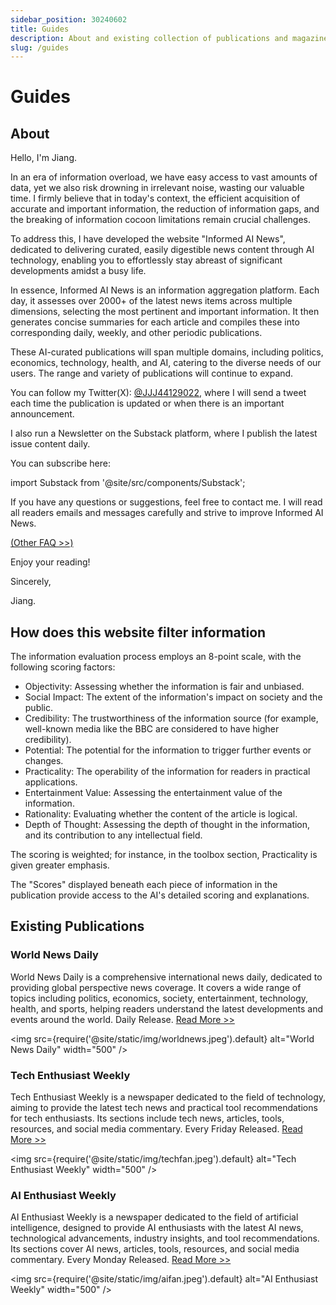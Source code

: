 ```yaml
---
sidebar_position: 30240602
title: Guides
description: About and existing collection of publications and magazines
slug: /guides
---
```

# Guides

## About

Hello, I'm Jiang.

In an era of information overload, we have easy access to vast amounts of data, yet we also risk drowning in irrelevant noise, wasting our valuable time. I firmly believe that in today's context, the efficient acquisition of accurate and important information, the reduction of information gaps, and the breaking of information cocoon limitations remain crucial challenges.

To address this, I have developed the website "Informed AI News", dedicated to delivering curated, easily digestible news content through AI technology, enabling you to effortlessly stay abreast of significant developments amidst a busy life.

In essence, Informed AI News is an information aggregation platform. Each day, it assesses over 2000+ of the latest news items across multiple dimensions, selecting the most pertinent and important information. It then generates concise summaries for each article and compiles these into corresponding daily, weekly, and other periodic publications.

These AI-curated publications will span multiple domains, including politics, economics, technology, health, and AI, catering to the diverse needs of our users. The range and variety of publications will continue to expand.

You can follow my Twitter(X): [@JJJ44129022](https://x.com/JJJ44129022), where I will send a tweet each time the publication is updated or when there is an important announcement.

I also run a Newsletter on the Substack platform, where I publish the latest issue content daily. 

You can subscribe here:

import Substack from '@site/src/components/Substack';

<Substack />

If you have any questions or suggestions, feel free to contact me. I will read all readers emails and messages carefully and strive to improve Informed AI News.

[(Other FAQ >>)](/#faq)

Enjoy your reading!

Sincerely,

Jiang.

## How does this website filter information

The information evaluation process employs an 8-point scale, with the following scoring factors:

- Objectivity: Assessing whether the information is fair and unbiased.
- Social Impact: The extent of the information's impact on society and the public.
- Credibility: The trustworthiness of the information source (for example, well-known media like the BBC are considered to have higher credibility).
- Potential: The potential for the information to trigger further events or changes.
- Practicality: The operability of the information for readers in practical applications.
- Entertainment Value: Assessing the entertainment value of the information.
- Rationality: Evaluating whether the content of the article is logical.
- Depth of Thought: Assessing the depth of thought in the information, and its contribution to any intellectual field.

The scoring is weighted; for instance, in the toolbox section, Practicality is given greater emphasis. 

The "Scores" displayed beneath each piece of information in the publication provide access to the AI's detailed scoring and explanations.

## Existing Publications

### World News Daily

World News Daily is a comprehensive international news daily, dedicated to providing global perspective news coverage. It covers a wide range of topics including politics, economics, society, entertainment, technology, health, and sports, helping readers understand the latest developments and events around the world. Daily Release.
[Read More >>](/docs/world-news-daily)

<img
src={require('@site/static/img/worldnews.jpeg').default}
alt="World News Daily"
width="500"
/>

### Tech Enthusiast Weekly

Tech Enthusiast Weekly is a newspaper dedicated to the field of technology, aiming to provide the latest tech news and practical tool recommendations for tech enthusiasts. Its sections include tech news, articles, tools, resources, and social media commentary. Every Friday Released.
[Read More >>](/docs/tech-enthusiast-daily)

<img
src={require('@site/static/img/techfan.jpeg').default}
alt="Tech Enthusiast Weekly"
width="500"
/>

### AI Enthusiast Weekly

AI Enthusiast Weekly is a newspaper dedicated to the field of artificial intelligence, designed to provide AI enthusiasts with the latest AI news, technological advancements, industry insights, and tool recommendations. Its sections cover AI news, articles, tools, resources, and social media commentary. Every Monday Released.
[Read More >>](/docs/ai-enthusiast-daily)

<img
src={require('@site/static/img/aifan.jpeg').default}
alt="AI Enthusiast Weekly"
width="500"
/>
